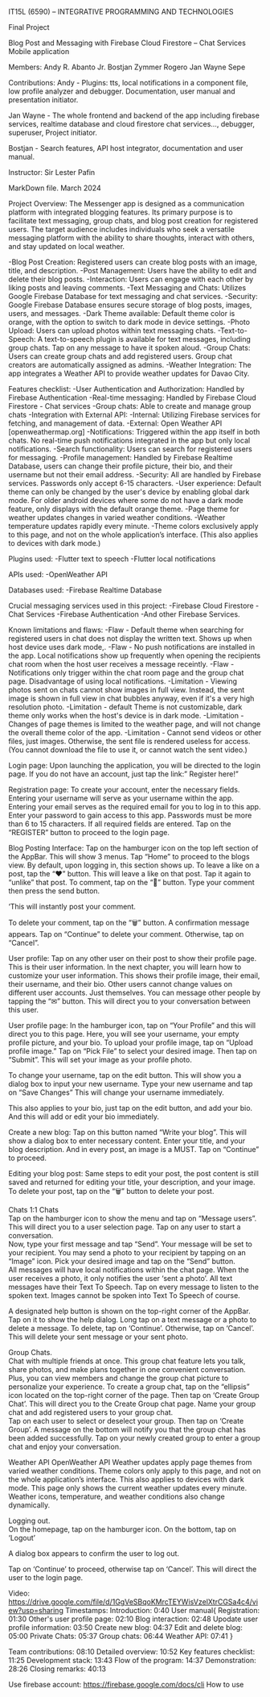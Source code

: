 ﻿IT15L (6590) – INTEGRATIVE PROGRAMMING AND TECHNOLOGIES

Final Project

Blog Post and Messaging with Firebase Cloud Firestore – Chat Services
Mobile application

Members:
Andy R. Abanto Jr.
Bostjan Zymmer Rogero
Jan Wayne Sepe

Contributions:
Andy - Plugins: tts, local notifications in a component file, low profile analyzer and debugger. Documentation, user manual and presentation initiator. 

Jan Wayne -  The whole frontend and backend of the app including firebase services, realtime database and cloud firestore chat services..., debugger, superuser, Project initiator. 

Bostjan - Search features, API host integrator, documentation and user manual. 





Instructor:
Sir Lester Pafin

MarkDown file.
March 2024



Project Overview:
The Messenger app is designed as a communication platform with integrated blogging features. Its primary purpose is to facilitate text messaging, group chats, and blog post creation for registered users. 
The target audience includes individuals who seek a versatile messaging platform with the ability to share thoughts, interact with others, and stay updated on local weather.




-Blog Post Creation: Registered users can create blog posts with an image, title, and description.
-Post Management: Users have the ability to edit and delete their blog posts.
-Interaction: Users can engage with each other by liking posts and leaving comments.
-Text Messaging and Chats: Utilizes Google Firebase Database for text messaging and chat services.
-Security: Google Firebase Database ensures secure storage of blog posts, images, users, and messages.
-Dark Theme available: Default theme color is orange, with the option to switch to dark mode in device settings.
-Photo Upload: Users can upload photos within text messaging chats.
-Text-to-Speech: A text-to-speech plugin is available for text messages, including group chats. Tap on any message to have it spoken aloud.
-Group Chats: Users can create group chats and add registered users. Group chat creators are automatically assigned as admins.
-Weather Integration: The app integrates a Weather API to provide weather updates for Davao City.

Features checklist:
-User Authentication and Authorization: Handled by Firebase Authentication
-Real-time messaging: Handled by Firebase Cloud Firestore - Chat services
-Group chats: Able to create and manage group chats
-Integration with External API:
-Internal: Utilizing Firebase services for fetching, and management of data.
-External: Open Weather API [openweathermap.org]
-Notifications: Triggered within the app itself in both chats. No real-time push notifications integrated in the app but only local notifications.
-Search functionality: Users can search for registered users for messaging.
-Profile management: Handled by Firebase Realtime Database, users can change their profile picture, their bio, and their username but not their email address.
-Security: All are handled by Firebase services. Passwords only accept 6-15 characters.
-User experience: Default theme can only be changed by the user's device by enabling global dark mode. For older android devices where some do not have a dark mode feature, only displays with the default orange theme.
-Page theme for weather updates changes in varied weather conditions.
-Weather temperature updates rapidly every minute.
-Theme colors exclusively apply to this page, and not on the whole application’s interface. (This also applies to devices with dark mode.)

Plugins used:
-Flutter text to speech
-Flutter local notifications

APIs used:
-OpenWeather API

Databases used:
-Firebase Realtime Database

Crucial messaging services used in this project:
-Firebase Cloud Firestore - Chat Services
-Firebase Authentication
-And other Firebase Services.



Known limitations and flaws:
-Flaw - Default theme when searching for registered users in chat does not display the written text. Shows up when host device uses dark mode,.
-Flaw - No push notifications are installed in the app. Local notifications show up frequently when opening the recipients chat room when the host user receives a message receintly.
-Flaw - Notifications only trigger within the chat room page and the group chat page. Disadvantage of using local notifications.
-Limitation - Viewing photos sent on chats cannot show images in full view. Instead, the sent image is shown in full view in chat bubbles anyway, even if it's a very high resolution photo.
-Limitation - default Theme is not customizable, dark theme only works when the host's device is in dark mode.
-Limitation - Changes of page themes is limited to the weather page, and will not change the overall theme color of the app.
-Limitation - Cannot send videos or other files, just images. Otherwise, the sent file is rendered useless for access. (You cannot download the file to use it, or cannot watch the sent video.)




Login page:
Upon launching the application, you will be directed to the login page.
If you do not have an account, just tap the link:” Register here!”

Registration page:
To create your account, enter the necessary fields.
Entering your username will serve as your username within the app.
Entering your email serves as the required email for you to log in to this app.
Enter your password to gain access to this app. Passwords must be more than 6 to 15 characters.
If all required fields are entered. Tap on the “REGISTER” button to proceed to the login page.

Blog Posting Interface:
Tap on the hamburger icon on the top left section of the AppBar.
This will show 3 menus. Tap “Home” to proceed to the blogs view. By default, upon logging in, this section shows up.
To leave a like on a post, tap the “❤” button. This will leave a like on that post.
Tap it again to “unlike” that post.
To comment, tap on the “💬” button.
Type your comment then press the send button.

‘This will instantly post your comment.

To delete your comment, tap on the “🗑️” button. A confirmation message appears. Tap on “Continue” to delete your comment. Otherwise, tap on “Cancel”.

User profile:
Tap on any other user on their post to show their profile page.
This is their user information. In the next chapter, you will learn how to customize your user information.
This shows their profile image, their email, their username, and their bio.
Other users cannot change values on different user accounts. Just themselves.
You can message other people by tapping the “✉︎” button.
This will direct you to your conversation between this user.

User profile page:
In the hamburger icon, tap on “Your Profile” and this will direct you to this page.
Here, you will see your username, your empty profile picture, and your bio.
To upload your profile image, tap on “Upload profile image.”
Tap on “Pick File” to select your desired image. Then tap on “Submit”.
This will set your image as your profile photo.

To change your username, tap on the edit button.
This will show you a dialog box to input your new username.
Type your new username and tap on “Save Changes”
This will change your username immediately.

This also applies to your bio, just tap on the edit button, and add your bio. And this will add or edit your bio immediately.

Create a new blog:
Tap on this button named “Write your blog”. This will show a dialog box to enter necessary content.
Enter your title, and your blog description. And in every post, an image is a MUST. Tap on “Continue” to proceed.

Editing your blog post:
Same steps to edit your post, the post content is still saved and returned for editing your title, your description, and your image.
To delete your post, tap on the “🗑️” button to delete your post.

Chats
1:1 Chats  
Tap on the hamburger icon to show the menu and tap on “Message users”. This will direct you to a user selection page.
Tap on any user to start a conversation.  
Now, type your first message and tap “Send”. Your message will be set to your recipient. You may send a photo to your recipient by tapping on an “Image” icon. Pick your desired image and tap on the “Send” button.  
All messages will have local notifications within the chat page. When the user receives a photo, it only notifies the user ‘sent a photo’.
All text messages have their Text To Speech. Tap on every message to listen to the spoken text. Images cannot be spoken into Text To Speech of course.

A designated help button is shown on the top-right corner of the AppBar. Tap on it to show the help dialog.
Long tap on a text message or a photo to delete a message.
To delete, tap on ‘Continue’. Otherwise, tap on ‘Cancel’.
This will delete your sent message or your sent photo.

Group Chats.  
Chat with multiple friends at once. This group chat feature lets you talk, share photos, and make plans together in one convenient conversation. Plus, you can view members and change the group chat picture to personalize your experience.
To create a group chat, tap on the “ellipsis” icon located on the top-right corner of the page. Then tap on ‘Create Group Chat’.
This will direct you to the Create Group chat page.
Name your group chat and add registered users to your group chat.  
Tap on each user to select or deselect your group. Then tap on ‘Create Group’. A message on the bottom will notify you that the group chat has been added successfully. Tap on your newly created group to enter a group chat and enjoy your conversation.

Weather API
OpenWeather API
Weather updates apply page themes from varied weather conditions. Theme colors only apply to this page, and not on the whole application’s interface. This also applies to devices with dark mode.
This page only shows the current weather updates every minute.
Weather icons, temperature, and weather conditions also change dynamically.

Logging out.  
On the homepage, tap on the hamburger icon. On the bottom, tap on ‘Logout’

A dialog box appears to confirm the user to log out.

Tap on ‘Continue’ to proceed, otherwise tap on ‘Cancel’.
This will direct the user to the login page.

Video: https://drive.google.com/file/d/1GgVeSBqoKMrcTEYWisVzelXtrCGSa4c4/view?usp=sharing
Timestamps:
Introduction: 0:40
User manual{
Registration: 01:30
Other's user profile page: 02:10
Blog interaction: 02:48
Upodate user profile information: 03:50
Create new blog: 04:37
Edit and delete blog: 05:00
Private Chats: 05:37
Group chats: 06:44
Weather API: 07:41
}

Team contributions: 08:10
Detailed overview: 10:52
Key features checklist: 11:25
Development stack: 13:43
Flow of the program: 14:37
Demonstration: 28:26
Closing remarks: 40:13


Use firebase account: https://firebase.google.com/docs/cli
How to use 



